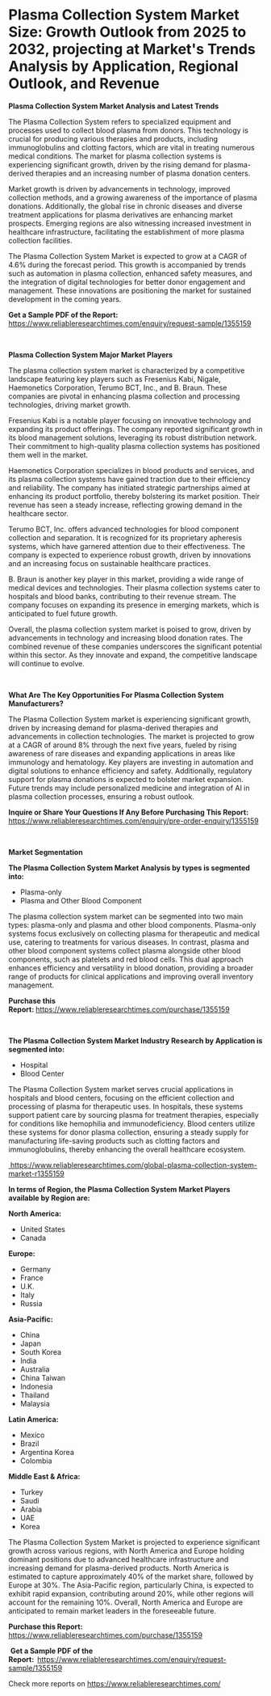 <p><h1>Plasma Collection System Market Size: Growth Outlook from 2025 to 2032, projecting at Market's Trends Analysis by Application, Regional Outlook, and Revenue</h1></p><p><strong>Plasma Collection System Market Analysis and Latest Trends</strong></p>
<p><p>The Plasma Collection System refers to specialized equipment and processes used to collect blood plasma from donors. This technology is crucial for producing various therapies and products, including immunoglobulins and clotting factors, which are vital in treating numerous medical conditions. The market for plasma collection systems is experiencing significant growth, driven by the rising demand for plasma-derived therapies and an increasing number of plasma donation centers.</p><p>Market growth is driven by advancements in technology, improved collection methods, and a growing awareness of the importance of plasma donations. Additionally, the global rise in chronic diseases and diverse treatment applications for plasma derivatives are enhancing market prospects. Emerging regions are also witnessing increased investment in healthcare infrastructure, facilitating the establishment of more plasma collection facilities.</p><p>The Plasma Collection System Market is expected to grow at a CAGR of 4.6% during the forecast period. This growth is accompanied by trends such as automation in plasma collection, enhanced safety measures, and the integration of digital technologies for better donor engagement and management. These innovations are positioning the market for sustained development in the coming years.</p></p>
<p><strong>Get a Sample PDF of the Report:&nbsp;</strong> <a href="https://www.reliableresearchtimes.com/enquiry/request-sample/1355159?utm_campaign=2958&utm_medium=2&utm_source=Github&utm_content=ia&utm_term=04032025&utm_id=plasma-collection-system">https://www.reliableresearchtimes.com/enquiry/request-sample/1355159</a></p>
<p>&nbsp;</p>
<p><strong>Plasma Collection System Major Market Players</strong></p>
<p><p>The plasma collection system market is characterized by a competitive landscape featuring key players such as Fresenius Kabi, Nigale, Haemonetics Corporation, Terumo BCT, Inc., and B. Braun. These companies are pivotal in enhancing plasma collection and processing technologies, driving market growth.</p><p>Fresenius Kabi is a notable player focusing on innovative technology and expanding its product offerings. The company reported significant growth in its blood management solutions, leveraging its robust distribution network. Their commitment to high-quality plasma collection systems has positioned them well in the market.</p><p>Haemonetics Corporation specializes in blood products and services, and its plasma collection systems have gained traction due to their efficiency and reliability. The company has initiated strategic partnerships aimed at enhancing its product portfolio, thereby bolstering its market position. Their revenue has seen a steady increase, reflecting growing demand in the healthcare sector.</p><p>Terumo BCT, Inc. offers advanced technologies for blood component collection and separation. It is recognized for its proprietary apheresis systems, which have garnered attention due to their effectiveness. The company is expected to experience robust growth, driven by innovations and an increasing focus on sustainable healthcare practices.</p><p>B. Braun is another key player in this market, providing a wide range of medical devices and technologies. Their plasma collection systems cater to hospitals and blood banks, contributing to their revenue stream. The company focuses on expanding its presence in emerging markets, which is anticipated to fuel future growth.</p><p>Overall, the plasma collection system market is poised to grow, driven by advancements in technology and increasing blood donation rates. The combined revenue of these companies underscores the significant potential within this sector. As they innovate and expand, the competitive landscape will continue to evolve.</p></p>
<p>&nbsp;</p>
<p><strong>What Are The Key Opportunities For Plasma Collection System Manufacturers?</strong></p>
<p><p>The Plasma Collection System market is experiencing significant growth, driven by increasing demand for plasma-derived therapies and advancements in collection technologies. The market is projected to grow at a CAGR of around 8% through the next five years, fueled by rising awareness of rare diseases and expanding applications in areas like immunology and hematology. Key players are investing in automation and digital solutions to enhance efficiency and safety. Additionally, regulatory support for plasma donations is expected to bolster market expansion. Future trends may include personalized medicine and integration of AI in plasma collection processes, ensuring a robust outlook.</p></p>
<p><strong>Inquire or Share Your Questions If Any Before Purchasing This Report:</strong> <a href="https://www.reliableresearchtimes.com/enquiry/pre-order-enquiry/1355159?utm_campaign=2958&utm_medium=2&utm_source=Github&utm_content=ia&utm_term=04032025&utm_id=plasma-collection-system">https://www.reliableresearchtimes.com/enquiry/pre-order-enquiry/1355159</a></p>
<p>&nbsp;</p>
<p><strong>Market Segmentation</strong></p>
<p><strong>The Plasma Collection System Market Analysis by types is segmented into:</strong></p>
<p><ul><li>Plasma-only</li><li>Plasma and Other Blood Component</li></ul></p>
<p><p>The plasma collection system market can be segmented into two main types: plasma-only and plasma and other blood components. Plasma-only systems focus exclusively on collecting plasma for therapeutic and medical use, catering to treatments for various diseases. In contrast, plasma and other blood component systems collect plasma alongside other blood components, such as platelets and red blood cells. This dual approach enhances efficiency and versatility in blood donation, providing a broader range of products for clinical applications and improving overall inventory management.</p></p>
<p><strong>Purchase this Report:&nbsp;</strong><a href="https://www.reliableresearchtimes.com/purchase/1355159?utm_campaign=2958&utm_medium=2&utm_source=Github&utm_content=ia&utm_term=04032025&utm_id=plasma-collection-system">https://www.reliableresearchtimes.com/purchase/1355159</a></p>
<p>&nbsp;</p>
<p><strong>The Plasma Collection System Market Industry Research by Application is segmented into:</strong></p>
<p><ul><li>Hospital</li><li>Blood Center</li></ul></p>
<p><p>The Plasma Collection System market serves crucial applications in hospitals and blood centers, focusing on the efficient collection and processing of plasma for therapeutic uses. In hospitals, these systems support patient care by sourcing plasma for treatment therapies, especially for conditions like hemophilia and immunodeficiency. Blood centers utilize these systems for donor plasma collection, ensuring a steady supply for manufacturing life-saving products such as clotting factors and immunoglobulins, thereby enhancing the overall healthcare ecosystem.</p></p>
<p><a href="https://www.reliableresearchtimes.com/global-plasma-collection-system-market-r1355159?utm_campaign=2958&utm_medium=2&utm_source=Github&utm_content=ia&utm_term=04032025&utm_id=plasma-collection-system">&nbsp;https://www.reliableresearchtimes.com/global-plasma-collection-system-market-r1355159</a></p>
<p><strong>In terms of Region, the Plasma Collection System Market Players available by Region are:</strong></p>
<p>
    <p> <strong> North America: </strong>
        <ul>
            <li>United States</li>
            <li>Canada</li>
        </ul>
        </p> 
    <p> <strong> Europe: </strong>
        <ul>
            <li>Germany</li>
            <li>France</li>
            <li>U.K.</li>
            <li>Italy</li>
            <li>Russia</li>
        </ul>
        </p> 
    <p> <strong> Asia-Pacific: </strong>
        <ul>
            <li>China</li>
            <li>Japan</li>
            <li>South Korea</li>
            <li>India</li>
            <li>Australia</li>
            <li>China Taiwan</li>
            <li>Indonesia</li>
            <li>Thailand</li>
            <li>Malaysia</li>
        </ul>
        </p> 
    <p> <strong> Latin America: </strong>
        <ul>
            <li>Mexico</li>
            <li>Brazil</li>
            <li>Argentina Korea</li>
            <li>Colombia</li>
        </ul>
        </p> 
    <p> <strong> Middle East & Africa: </strong>
        <ul>
            <li>Turkey</li>
            <li>Saudi</li>
            <li>Arabia</li>
            <li>UAE</li>
            <li>Korea</li>
        </ul>
    </p>
    </p>
<p><p>The Plasma Collection System Market is projected to experience significant growth across various regions, with North America and Europe holding dominant positions due to advanced healthcare infrastructure and increasing demand for plasma-derived products. North America is estimated to capture approximately 40% of the market share, followed by Europe at 30%. The Asia-Pacific region, particularly China, is expected to exhibit rapid expansion, contributing around 20%, while other regions will account for the remaining 10%. Overall, North America and Europe are anticipated to remain market leaders in the foreseeable future.</p></p>
<p><strong>Purchase this Report: </strong><a href="https://www.reliableresearchtimes.com/purchase/1355159?utm_campaign=2958&utm_medium=2&utm_source=Github&utm_content=ia&utm_term=04032025&utm_id=plasma-collection-system">https://www.reliableresearchtimes.com/purchase/1355159</a></p>
<p>&nbsp;<strong>Get a Sample PDF of the Report:&nbsp;&nbsp;</strong><a href="https://www.reliableresearchtimes.com/enquiry/request-sample/1355159?utm_campaign=2958&utm_medium=2&utm_source=Github&utm_content=ia&utm_term=04032025&utm_id=plasma-collection-system">https://www.reliableresearchtimes.com/enquiry/request-sample/1355159</a></p>
<p><strong></strong></p>
<p>Check more reports on <a href="https://www.reliableresearchtimes.com/?utm_campaign=2958&utm_medium=2&utm_source=Github&utm_content=ia&utm_term=04032025&utm_id=plasma-collection-system">https://www.reliableresearchtimes.com/</a></p>